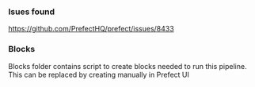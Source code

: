 ### Isues found
https://github.com/PrefectHQ/prefect/issues/8433

### Blocks 
Blocks folder contains script to create blocks needed to run this pipeline. This can be replaced by creating manually in Prefect UI
